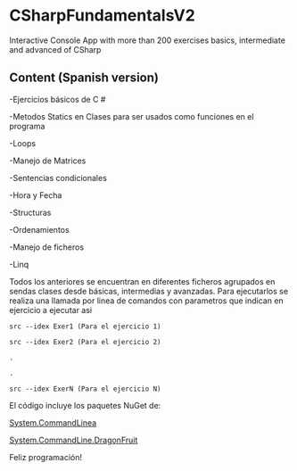 # CSharpFundamentalsV2
Interactive Console App with more than 200 exercises basics, intermediate and advanced of CSharp

## Content (Spanish version)

<p>-Ejercicios básicos de C # </p>
<p>-Metodos Statics en Clases para ser usados como funciones en el programa</p>
<p>-Loops</p>
<p>-Manejo de Matrices</p>
<p>-Sentencias condicionales</p>
<p>-Hora y Fecha</p>
<p>-Structuras</p>
<p>-Ordenamientos</p>
<p>-Manejo de ficheros</p>
<p>-Linq</p>


Todos los anteriores se encuentran en diferentes ficheros agrupados en sendas clases desde básicas, intermedias y avanzadas.
Para ejecutarlos se realiza una llamada por linea de comandos con parametros que indican en ejercicio a ejecutar asi

~~~
src --idex Exer1 (Para el ejercicio 1)
~~~

~~~
src --idex Exer2 (Para el ejercicio 2)
~~~

~~~
.
~~~
~~~
.
~~~
~~~
src --idex ExerN (Para el ejercicio N)
~~~


El código incluye los paquetes NuGet de:


[System.CommandLinea](https://www.nuget.org/packages/System.CommandLine)


[System.CommandLine.DragonFruit](https://www.nuget.org/packages/System.CommandLine.DragonFruit/0.3.0-alpha.20158.1)


Feliz programación!

